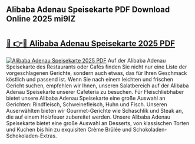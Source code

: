 ## Alibaba Adenau Speisekarte PDF Download Online 2025 mi9IZ

# <h2><a href="http://gce3gni.nevu.top/?p=Alibaba+Adenau+Speisekarte">🔗 👉🔴 Alibaba Adenau Speisekarte 2025 PDF</a></h2>

[![Alibaba Adenau Speisekarte 2025 PDF](https://i.imgur.com/dBaPXMq.png)](http://gce3gni.nevu.top/?p=Alibaba+Adenau+Speisekarte)
Auf der Alibaba Adenau Speisekarte des Restaurants oder Cafés finden Sie nicht nur eine Liste der vorgeschlagenen Gerichte, sondern auch etwas, das für Ihren Geschmack köstlich und passend ist. Wenn Sie nach einem leichten und frischen Gericht suchen, empfehlen wir Ihnen, unseren Salatbereich auf der Alibaba Adenau Speisekarte unserer Cafeteria zu besuchen. Für Fleischliebhaber bietet unsere Alibaba Adenau Speisekarte eine große Auswahl an Gerichten: Rindfleisch, Schweinefleisch, Huhn und Fisch. Unseren Auserwählten bieten wir Gourmet-Gerichte wie Schaschlik und Steak an, die auf einem Holzfeuer zubereitet werden. Unsere Alibaba Adenau Speisekarte bietet eine große Auswahl an Desserts, von klassischen Torten und Kuchen bis hin zu exquisiten Crème Brûlée und Schokoladen-Schokoladen-Extras.
